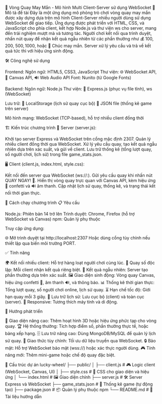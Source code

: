 🎰 Vòng Quay May Mắn - Mô hình Multi Client-Server sử dụng WebSocket
🌟 Mô tả đề tài
Đây là một ứng dụng mô phỏng trò chơi vòng quay may mắn được xây dựng dựa trên mô hình Client-Server nhiều người dùng sử dụng WebSocket để giao tiếp. Ứng dụng được phát triển với HTML, CSS, và JavaScript cho phía client, kết hợp Node.js và thư viện ws cho server, mang đến trải nghiệm mượt mà và tương tác.
Người chơi kết nối qua trình duyệt, nhấn nút quay để nhận kết quả ngẫu nhiên từ các phần thưởng như 💰 100$, 200$, 500$, 1000$, hoặc 🎈 Chúc may mắn. Server xử lý yêu cầu và trả về kết quả tức thì với hiệu ứng sinh động.

🛠️ Công nghệ sử dụng

Frontend:
Ngôn ngữ: HTML5, CSS3, JavaScript
Thư viện: 🌐 WebSocket API, 🎨 Canvas API, 🔊 Web Audio API
Font: Nunito (từ Google Fonts)


Backend:
Ngôn ngữ: Node.js
Thư viện: 🚀 Express.js (phục vụ file tĩnh), ws (WebSocket)


Lưu trữ:
💾 LocalStorage (lịch sử quay cục bộ)
📁 JSON file (thống kê game trên server)


Mô hình mạng: WebSocket (TCP-based), hỗ trợ nhiều client đồng thời


🏗️ Kiến trúc chương trình
🔧 Server (server.js):

Khởi tạo server Express và WebSocket trên cổng mặc định 2307.
Quản lý nhiều client đồng thời qua WebSocket.
Xử lý yêu cầu quay, tạo kết quả ngẫu nhiên dựa trên xác suất, và gửi về client.
Lưu trữ thống kê (tổng lượt quay, số người chơi, lịch sử) trong file game_stats.json.

🖥️ Client (client.js, index.html, style.css):

Kết nối đến server qua WebSocket (ws://<server-host>:<port>).
Gửi yêu cầu quay khi nhấn nút QUAY NGAY! 🎉.
Hiển thị vòng quay trực quan với Canvas API, kèm hiệu ứng 🎊 confetti và 🔊 âm thanh.
Cập nhật lịch sử quay, thống kê, và trạng thái kết nối thời gian thực.


🚀 Cách chạy chương trình
📋 Yêu cầu

Node.js: Phiên bản 14 trở lên
Trình duyệt: Chrome, Firefox (hỗ trợ WebSocket và Canvas)
npm: Quản lý phụ thuộc


Truy cập ứng dụng:

🌐 Mở trình duyệt tại http://localhost:2307
Hoặc dùng cổng tùy chỉnh nếu thiết lập qua biến môi trường PORT.




✅ Tính năng

🌍 Kết nối nhiều client: Hỗ trợ hàng loạt người chơi cùng lúc.
🎲 Quay số độc lập: Mỗi client nhận kết quả riêng biệt.
🎰 Kết quả ngẫu nhiên: Server tạo phần thưởng dựa trên xác suất.
🖼️ Giao diện sinh động: Vòng quay Canvas, hiệu ứng confetti 🎉, âm thanh 🔊, và thông báo.
📊 Thống kê thời gian thực: Tổng lượt quay, số người chơi online, lịch sử quay.
⏳ Hạn chế tốc độ: Giới hạn quay mỗi 3 giây.
💾 Lưu trữ lịch sử: Lưu cục bộ (client) và toàn cục (server).
📱 Responsive: Tương thích máy tính và di động.


🚀 Hướng phát triển

🎨 Giao diện nâng cao: Thêm hoạt hình 3D hoặc hiệu ứng phức tạp cho vòng quay.
🏆 Hệ thống thưởng: Tích hợp điểm số, phần thưởng thực tế, hoặc bảng xếp hạng.
🗄️ Lưu trữ nâng cao: Dùng MongoDB/MySQL để quản lý lịch sử quay.
📡 Giao thức tùy chỉnh: Tối ưu dữ liệu truyền qua WebSocket.
🔒 Bảo mật: Hỗ trợ WebSocket bảo mật (wss://) hoặc xác thực người dùng.
🎮 Tính năng mới: Thêm mini-game hoặc chế độ quay đặc biệt.


📂 Cấu trúc dự án
lucky-wheel/
├── public/
│   ├── client.js     # 🎮 Logic client (WebSocket, Canvas, UI)
│   ├── style.css     # 🎨 CSS cho giao diện và hiệu ứng
│   └── index.html    # 🖼️ Giao diện chính
├── server.js         # 🛠️ Server Express và WebSocket
├── game_stats.json   # 💾 Thống kê game (tự động tạo)
├── package.json      # 📦 Quản lý phụ thuộc npm
└── README.md         # 📜 Tài liệu hướng dẫn